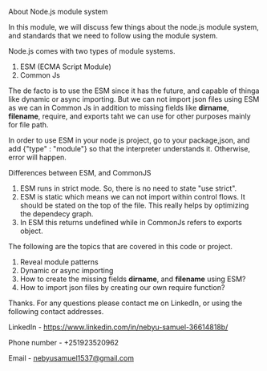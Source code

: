 About Node.js module system

In this module, we will discuss few things about the node.js module system, and standards that we need to follow using
the module system.

Node.js comes with two types of module systems.

  1. ESM (ECMA Script Module)
  2. Common Js

The de facto is to use the ESM since it has the future, and capable of thinga like dynamic or async importing. But we can not
import json files using ESM as we can in Common Js in addition to missing fields like __dirname__, __filename__, require, and exports
taht we can use for other purposes mainly for file path.

In order to use ESM in your node js project, go to your package,json, and add {"type" : "module"} so that the interpreter understands it. 
Otherwise, error will happen.

Differences between ESM, and CommonJS
  
  1. ESM runs in strict mode. So, there is no need to state "use strict".
  2. ESM is static which means we can not import within control flows. It should be stated on the top of the file. This really helps by optimizing the dependecy graph.
  3. In ESM this returns undefined while in CommonJs refers to exports object.
     

The following are the topics that are covered in this code or project.
  
  1. Reveal module patterns
  2. Dynamic or async importing
  3. How to create the missing fields __dirname__, and __filename__ using ESM?
  4. How to import json files by creating our own require function?

Thanks. For any questions please contact me on LinkedIn, or using the following contact addresses.

LinkedIn - https://www.linkedin.com/in/nebyu-samuel-36614818b/

Phone number - +251923520962

Email - nebyusamuel1537@gmail.com
